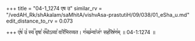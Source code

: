 +++
title = "04-1_1274 एष उ"
similar_rv = "/vedAH_Rk/shAkalam/saMhitA/vishvAsa-prastutiH/09/038/01_eSha_u.md"
edit_distance_to_rv = 0.073

+++
ए꣣ष꣢ उ꣣ स्य꣢꣫ वृषा꣣ र꣢꣫थोऽव्या꣣ वा꣡रे꣢भिरव्यत। ग꣢च्छ꣣न्वा꣡ज꣢ꣳ सह꣣स्रि꣡ण꣢म् ॥ 04-1:1274 ॥

<div class="js_include " url="/vedAH_Rk/shAkalam/saMhitA/vishvAsa-prastutiH/09/038/01_eSha_u.md"  newLevelForH1="2" title="विश्वास-शाकल-प्रस्तुतिः"  > </div>